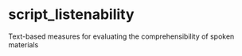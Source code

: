 # script_listenability
Text-based measures for evaluating the comprehensibility of spoken materials
